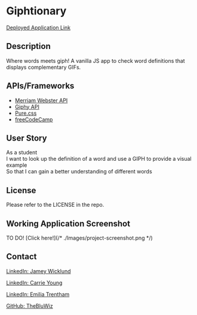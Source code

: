 # Giphtionary

<a href="https://TheBluWiz.github.io/Giphtionary/">Deployed Application Link</a>

## Description

Where words meets giph! A vanilla JS app to check word definitions that displays complementary GIFs. 

## APIs/Frameworks
- <a href="https://dictionaryapi.com/" >Merriam Webster API</a>
- <a href="https://developers.giphy.com/" >Giphy API</a>
- <a href="https://purecss.io/" >Pure.css</a>
- <a href="https://www.freecodecamp.org/" >freeCodeCamp</a>

## User Story

As a student \
I want to look up the definition of a word and use a GIPH to provide a visual example \
So that I can gain a better understanding of different words 

## License

Please refer to the LICENSE in the repo.

## Working Application Screenshot
TO DO!
[Click here!](/* ./Images/project-screenshot.png */)

## Contact

<a href="https://www.linkedin.com/in/jamey-wicklund-19673851/" >LinkedIn: Jamey Wicklund</a>

<a href="https://www.linkedin.com/in/carrie-k-young/" >LinkedIn: Carrie Young</a>

<a href="https://www.linkedin.com/in/emilia-trentham-987a59164/" >LinkedIn: Emilia Trentham</a>

<a href="https://github.com/TheBluWiz">GitHub: TheBluWiz</a>